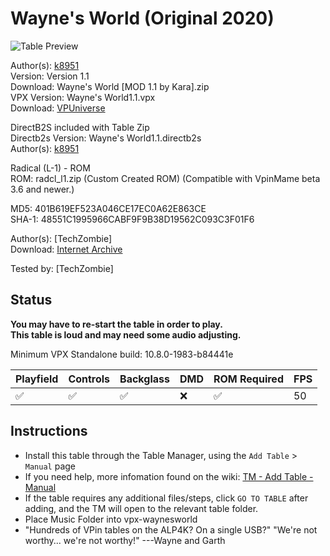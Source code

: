 # Wayne's World (Original 2020)

![Table Preview](../../images/vpx-waynesworld.png)

Author(s): [k8951](https://vpuniverse.com/profile/28646-k8951/)  
Version: Version 1.1  
Download: Wayne's World [MOD 1.1 by Kara].zip  
VPX Version: Wayne's World1.1.vpx  
Download: [VPUniverse](https://vpuniverse.com/files/file/5997-wayne%e2%80%99s-world/)

DirectB2S included with Table Zip  
Directb2s Version: Wayne's World1.1.directb2s  
Author(s): [k8951](https://vpuniverse.com/profile/28646-k8951/) 

Radical (L-1) - ROM  
ROM: radcl_l1.zip (Custom Created ROM) (Compatible with VpinMame beta 3.6 and newer.)

MD5: 401B619EF523A046CE17EC0A62E863CE  
SHA-1: 48551C1995966CABF9F9B38D19562C093C3F01F6

Author(s): [TechZombie]  
Download: [Internet Archive](https://archive.org/details/radcl_l1)

Tested by:
[TechZombie]

## Status 

**You may have to re-start the table in order to play.**  
**This table is loud and may need some audio adjusting.**

Minimum VPX Standalone build: 10.8.0-1983-b84441e

| Playfield | Controls | Backglass | DMD | ROM Required | FPS | 
|-----------|----------|-----------|-----|--------------|-----|
| :white_check_mark: | :white_check_mark: | :white_check_mark: | :x: | :white_check_mark: | 50 |

## Instructions

- Install this table through the Table Manager, using the `Add Table` > `Manual` page
- If you need help, more infomation found on the wiki: [TM - Add Table - Manual](https://github.com/LegendsUnchained/vpx-standalone-alp4k/wiki/%5B04%5D-%F0%9F%A7%A1-TM-%E2%80%90-Other-Features#add-table---manual)
- If the table requires any additional files/steps, click `GO TO TABLE` after adding, and the TM will open to the relevant table folder.
- Place Music Folder into vpx-waynesworld
- "Hundreds of VPin tables on the ALP4K? On a single USB?"  "We're not worthy... we're not worthy!" ---Wayne and Garth

